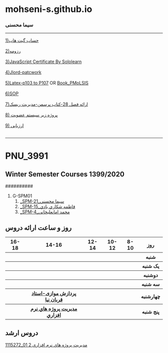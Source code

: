 # mohseni-s.github.io
### سیما محسنی
 
---
[1)حساب گیت هاب](https://github.com/mohseni-s)
<br/><br/>
[2)رزومه](https://mohseni-s.github.io/)
<br/><br/>
[3)JavaScript Certificate By Sololearn](https://github.com/mohseni-s/PNU_3991_AR/blob/main/cert-1024-20270937.jpg)
<br/><br/>
[4)Jlord-patcwork](https://github.com/mohseni-s/PNU_3991_AR/blob/main/jlord-pachwork.png)
<br/><br/>
[5)Latex-p103 to P107](https://github.com/mohseni-s/PNU_3991_AR/tree/main/latex-p103%20to%20p107-sima%20mohseni) OR [Book_PMoLSIS](https://github.com/mohseni-s/Book_PMoLSIS)
<br/><br/>
[6)SOP](https://github.com/mohseni-s/PNU_3991_AR/blob/main/SOP.docx)
<br/><br/>
[7)ارائه فصل 28-کتاب پرسمن-مدیریت ریسک](https://github.com/mohseni-s/Pressman-28-RiskManagement.git)
<br/><br/>
[8) پروژه زیر سیستم عضویت](https://github.com/mohseni-s/registration_project)
<br/><br/>
[9) ارزیابی](https://github.com/mohseni-s/PNU_3991_AR/tree/main/%D8%A7%D8%B1%D8%B2%DB%8C%D8%A7%D8%A8%DB%8C%20%D9%85%D8%AF%DB%8C%D8%B1%DB%8C%D8%AA%20%D9%BE%D8%B1%D9%88%DA%98%D9%87%20%D9%87%D8%A7%DB%8C%20%D9%86%D8%B1%D9%85%20%D8%A7%D9%81%D8%B2%D8%A7%D8%B1%DB%8C)
<br></br>

------------------------------------
# PNU_3991
## Winter Semester Courses 1399/2020
##########
1. G-SPM01
    1. [_SPM-21_سيما محسني](https://github.com/AliRazavi-edu/PNU_3991/tree/master/_MSc/SoftwareProjectManagement/1115272_01/21_%D8%B3%D9%8A%D9%85%D8%A7%20%D9%85%D8%AD%D8%B3%D9%86%D9%8A) 
    2. [_SPM-15_فاطمه شكاري بادي](https://github.com/AliRazavi-edu/PNU_3991/tree/master/_MSc/SoftwareProjectManagement/1115272_01/15_%D9%81%D8%A7%D8%B7%D9%85%D9%87%20%D8%B4%D9%83%D8%A7%D8%B1%D9%8A%20%D8%A8%D8%A7%D8%AF%D9%8A)
    3. [_SPM-4_محمد امانعلیخانی](https://github.com/AliRazavi-edu/PNU_3991/tree/master/_MSc/SoftwareProjectManagement/1115272_01/04_%D9%85%D8%AD%D9%85%D8%AF%20%D8%A7%D9%85%D8%A7%D9%86%D8%B9%D9%84%D9%8A%D8%AE%D8%A7%D9%86%D9%8A)
     
       


## روز و ساعت ارائه دروس

<table style="width:100%">
  <tr>
    <th >16-18</th>
    <th >14-16</th>
    <th >12-14</th>
    <th>10-12</th>
    <th>8-10</th>
    <th>روز</th>
  </tr>
  <tr>
    <th ></th>
    <th ></th>
    <th></th>
    <th></th>
    <th ></th>
    <th>شنبه</th>
  </tr>
   <tr>
    <th ></th>
    <th ></th>
    <th></th>
    <th></th>
    <th ></th>
    <th>یک شنبه</th>
  </tr>
   <tr>
     <th ></th>
    <th ></th>
    <th></th>
    <th></th>
    <th ></th>  
    <th>دوشنبه</th>
  </tr>
   <tr>
    <th ></th>
    <th ></th>
    <th></th>
    <th></th>
    <th ></th>
    <th>سه شنبه</th>
  </tr>
   <tr>
    <th ></th>
    <th ><a  href=>پردازش موازی-استاد قربان نیا</a></th>
    <th></th>
    <th></th>
     <th ></th>
    <th>چهارشنبه</th>
  </tr>
   <tr>
    <th ></th>
     <th ><a  href="https://github.com/AliRazavi-edu/PNU_3991/tree/master/_MSc/SoftwareProjectManagement">مديريت پروژه هاي نرم افزاري</a></th>
     <th ></th>
     <th></th>
    <th></th>
    <th>پنج شنبه</th>
  </tr>
</table>

## دروس ارشد
[1115272_01	مديريت پروژه هاي نرم افزاري	2](https://github.com/AliRazavi-edu/PNU_3991/tree/master/_MSc/SoftwareProjectManagement)
